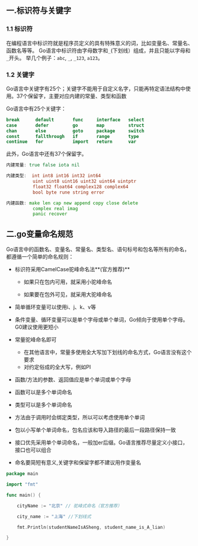 ## 一.标识符与关键字

### 1.1 标识符

在编程语言中标识符就是程序员定义的具有特殊意义的词，比如变量名、常量名、函数名等等。 Go语言中标识符由字母数字和`_`(下划线）组成，并且只能以字母和`_`开头。 举几个例子：`abc`, `_`, `_123`, `a123`。

### 1.2 关键字

Go语言中关键字有25个；关键字不能用于自定义名字，只能再特定语法结构中使用。37个保留字，主要对应内建的常量、类型和函数

Go语言中有25个关键字：

```go
break      default       func     interface   select
case       defer         go       map         struct
chan       else          goto     package     switch
const      fallthrough   if       range       type
continue   for           import   return      var
```

此外，Go语言中还有37个保留字。

```go
内建常量: true false iota nil

内建类型:  int int8 int16 int32 int64
          uint uint8 uint16 uint32 uint64 uintptr
          float32 float64 complex128 complex64
          bool byte rune string error

内建函数: make len cap new append copy close delete
          complex real imag
          panic recover
```

## 二.go变量命名规范

Go语言中的函数名、变量名、常量名、类型名、语句标号和包名等所有的命名，都遵循一个简单的命名规则：

+ 标识符采用CamelCase驼峰命名法**(官方推荐)**

  + 如果只在包内可用，就采用小驼峰命名

  + 如果要在包外可见，就采用大驼峰命名

+ 简单循环变量可以使用i、j、k、v等
+ 条件变量、循环变量可以是单个字母或单个单词，Go倾向于使用单个字母。G0建议使用更短小
+ 常量驼峰命名即可
  + 在其他语言中，常量多使用全大写加下划线的命名方式，Go语言没有这个要求
  + 对约定俗成的全大写，例如PI
+ 函数/方法的参数、返回值应是单个单词或单个字母

+ 函数可以是多个单词命名
+ 类型可以是多个单词命名
+ 方法由于调用时会绑定类型，所以可以考虑使用单个单词
+ 包以小写单个单词命名，包名应该和导入路径的最后一段路径保持一致
+ 接口优先采用单个单词命名，一般加er后缀。Go语言推荐尽量定义小接口，接口也可以组合

- 命名要简短有意义,关键字和保留字都不建议用作变量名

````go
package main

import "fmt"

func main() {

    cityName := "北京" // 驼峰式命名（官方推荐）

    city_name := "上海" //下划线式

    fmt.Println(studentNameIsASheng, student_name_is_A_lian)

}
````

